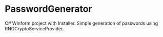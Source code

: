 PasswordGenerator
=================

C# WInform project with Installer. Simple generation of passwords using RNGCryptoServiceProvider.
